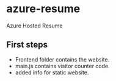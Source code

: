 # azure-resume
Azure Hosted Resume

## First steps

- Frontend folder contains the website.
- main.js contains visitor counter code.
- added info for static website. 